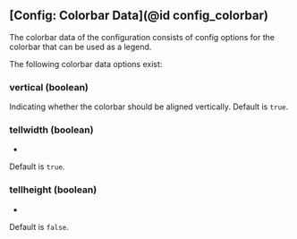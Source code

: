 ## [Config: Colorbar Data](@id config_colorbar)

The colorbar data of the configuration consists of config options for the colorbar that can be used as a legend. 

The following colorbar data options exist:

### vertical (boolean)
Indicating whether the colorbar should be aligned vertically.
Default is `true`.

### tellwidth (boolean)
-
Default is `true`.

### tellheight (boolean)
-
Default is `false`.
